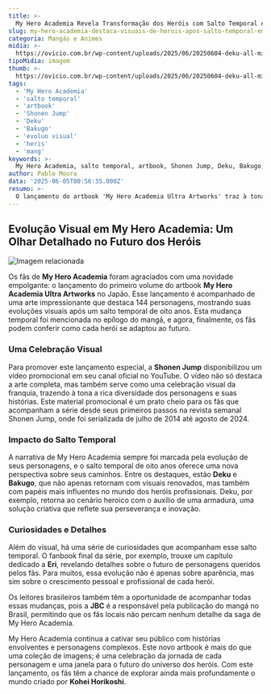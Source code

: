 ```yaml
---
title: >-
  My Hero Academia Revela Transformação dos Heróis com Salto Temporal em Nova Arte
slug: my-hero-academia-destaca-visuais-de-herois-apos-salto-temporal-em-nova-arte
categoria: Mangás e Animes
midia: >-
  https://ovicio.com.br/wp-content/uploads/2025/06/20250604-deku-all-might-e-herois-de-my-hero-academia-em-arte-ovicio.webp
tipoMidia: imagem
thumb: >-
  https://ovicio.com.br/wp-content/uploads/2025/06/20250604-deku-all-might-e-herois-de-my-hero-academia-em-arte-ovicio.webp
tags:
  - 'My Hero Academia'
  - 'salto temporal'
  - 'artbook'
  - 'Shonen Jump'
  - 'Deku'
  - 'Bakugo'
  - 'evoluo visual'
  - 'heris'
  - 'mang'
keywords: >-
  My Hero Academia, salto temporal, artbook, Shonen Jump, Deku, Bakugo, evolução visual, heróis, mangá
author: Pablo Moura
data: '2025-06-05T00:56:35.000Z'
resumo: >-
  O lançamento do artbook 'My Hero Academia Ultra Artworks' traz à tona a evolução visual de 144 personagens, incluindo o impacto do salto temporal de 8 anos no enredo. O vídeo promocional revela detalhes marcantes que prometem encantar os fãs da série.
---
```


## Evolução Visual em My Hero Academia: Um Olhar Detalhado no Futuro dos Heróis

![Imagem relacionada](https://i0.wp.com/ovicio.com.br/wp-content/uploads/2025/06/20250604-arte-reunindo-personagens-de-my-hero-academia-ovicio.webp?resize=730%2C411&ssl=1)

Os fãs de **My Hero Academia** foram agraciados com uma novidade empolgante: o lançamento do primeiro volume do artbook **My Hero Academia Ultra Artworks** no Japão. Esse lançamento é acompanhado de uma arte impressionante que destaca 144 personagens, mostrando suas evoluções visuais após um salto temporal de oito anos. Esta mudança temporal foi mencionada no epílogo do mangá, e agora, finalmente, os fãs podem conferir como cada herói se adaptou ao futuro.

### Uma Celebração Visual

Para promover este lançamento especial, a **Shonen Jump** disponibilizou um vídeo promocional em seu canal oficial no YouTube. O vídeo não só destaca a arte completa, mas também serve como uma celebração visual da franquia, trazendo à tona a rica diversidade dos personagens e suas histórias. Este material promocional é um prato cheio para os fãs que acompanham a série desde seus primeiros passos na revista semanal Shonen Jump, onde foi serializada de julho de 2014 até agosto de 2024.

### Impacto do Salto Temporal

A narrativa de My Hero Academia sempre foi marcada pela evolução de seus personagens, e o salto temporal de oito anos oferece uma nova perspectiva sobre seus caminhos. Entre os destaques, estão **Deku** e **Bakugo**, que não apenas retornam com visuais renovados, mas também com papéis mais influentes no mundo dos heróis profissionais. Deku, por exemplo, retorna ao cenário heroico com o auxílio de uma armadura, uma solução criativa que reflete sua perseverança e inovação.

### Curiosidades e Detalhes

Além do visual, há uma série de curiosidades que acompanham esse salto temporal. O fanbook final da série, por exemplo, trouxe um capítulo dedicado a **Eri**, revelando detalhes sobre o futuro de personagens queridos pelos fãs. Para muitos, essa evolução não é apenas sobre aparência, mas sim sobre o crescimento pessoal e profissional de cada herói.

Os leitores brasileiros também têm a oportunidade de acompanhar todas essas mudanças, pois a **JBC** é a responsável pela publicação do mangá no Brasil, permitindo que os fãs locais não percam nenhum detalhe da saga de My Hero Academia.

My Hero Academia continua a cativar seu público com histórias envolventes e personagens complexos. Este novo artbook é mais do que uma coleção de imagens; é uma celebração da jornada de cada personagem e uma janela para o futuro do universo dos heróis. Com este lançamento, os fãs têm a chance de explorar ainda mais profundamente o mundo criado por **Kohei Horikoshi**.